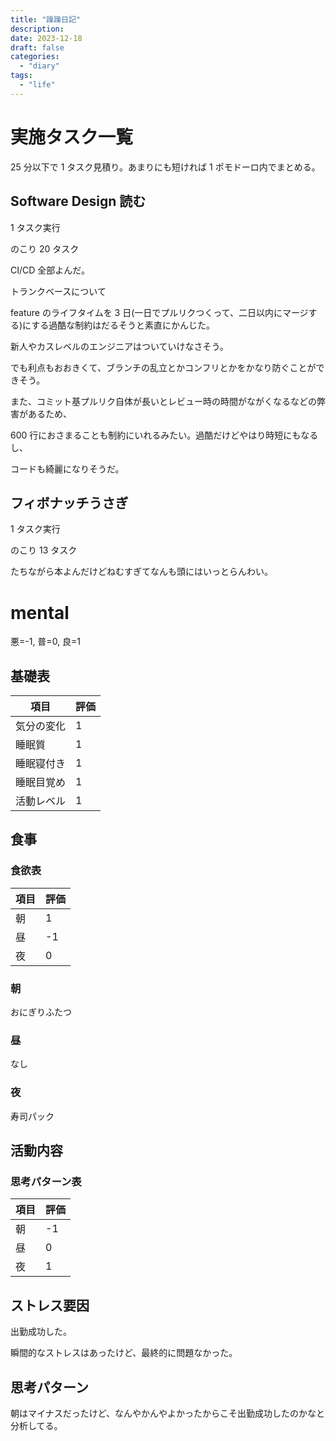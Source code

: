```yaml
---
title: "躁躁日記"
description:
date: 2023-12-18
draft: false
categories:
  - "diary"
tags:
  - "life"
---
```


# 実施タスク一覧

25 分以下で 1 タスク見積り。あまりにも短ければ 1 ポモドーロ内でまとめる。

## Software Design 読む

1 タスク実行

のこり 20 タスク

CI/CD 全部よんだ。

トランクベースについて

feature のライフタイムを 3 日(一日でプルリクつくって、二日以内にマージする)にする過酷な制約はだるそうと素直にかんじた。

新人やカスレベルのエンジニアはついていけなさそう。

でも利点もおおきくて、ブランチの乱立とかコンフリとかをかなり防ぐことができそう。

また、コミット基プルリク自体が長いとレビュー時の時間がながくなるなどの弊害があるため、

600 行におさまることも制約にいれるみたい。過酷だけどやはり時短にもなるし、

コードも綺麗になりそうだ。

## フィボナッチうさぎ

1 タスク実行

のこり 13 タスク

たちながら本よんだけどねむすぎてなんも頭にはいっとらんわい。

# mental

悪=-1, 普=0, 良=1

## 基礎表

| 項目       | 評価 |
| ---------- | ---- |
| 気分の変化 | 1    |
| 睡眠質     | 1    |
| 睡眠寝付き | 1    |
| 睡眠目覚め | 1    |
| 活動レベル | 1    |

## 食事

### 食欲表

| 項目 | 評価 |
| ---- | ---- |
| 朝   | 1    |
| 昼   | -1   |
| 夜   | 0    |

### 朝

おにぎりふたつ

### 昼

なし

### 夜

寿司パック

## 活動内容

### 思考パターン表

| 項目 | 評価 |
| ---- | ---- |
| 朝   | -1   |
| 昼   | 0    |
| 夜   | 1    |

## ストレス要因

出勤成功した。

瞬間的なストレスはあったけど、最終的に問題なかった。

## 思考パターン

朝はマイナスだったけど、なんやかんやよかったからこそ出勤成功したのかなと分析してる。
